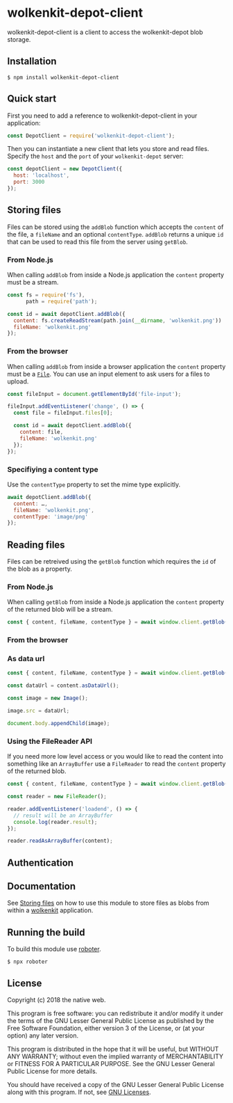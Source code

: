 # wolkenkit-depot-client

wolkenkit-depot-client is a client to access the wolkenkit-depot blob storage.

## Installation

```shell
$ npm install wolkenkit-depot-client
```

## Quick start

First you need to add a reference to wolkenkit-depot-client in your application:

```javascript
const DepotClient = require('wolkenkit-depot-client');
```

Then you can instantiate a new client that lets you store and read files. Specify the `host` and the `port` of your `wolkenkit-depot` server:

```javascript
const depotClient = new DepotClient({
  host: 'localhost',
  port: 3000
});
```

## Storing files

Files can be stored using the `addBlob` function which accepts the `content` of the file, a `fileName` and an optional `contentType`. `addBlob` returns a unique `id` that can be used to read this file from the server using `getBlob`.

### From Node.js

When calling `addBlob` from inside a Node.js application the `content` property must be a stream.

```javascript
const fs = require('fs'),
      path = require('path');

const id = await depotClient.addBlob({
  content: fs.createReadStream(path.join(__dirname, 'wolkenkit.png'))
  fileName: 'wolkenkit.png'
});
```

### From the browser

When calling `addBlob` from inside a browser application the `content` property must be a [`File`](https://developer.mozilla.org/de/docs/Web/API/File). You can use an input element to ask users for a files to upload.

```javascript
const fileInput = document.getElementById('file-input');

fileInput.addEventListener('change', () => {
  const file = fileInput.files[0];

  const id = await depotClient.addBlob({
    content: file,
    fileName: 'wolkenkit.png'
  });
});
```

### Specifiying a content type

Use the `contentType` property to set the mime type explicitly.

```javascript
await depotClient.addBlob({
  content: …,
  fileName: 'wolkenkit.png',
  contentType: 'image/png'
});
```

## Reading files

Files can be retreived using the `getBlob` function which requires the `id` of the blob as a property.

### From Node.js

When calling `getBlob` from inside a Node.js application the `content` property of the returned blob will be a stream.

```javascript
const { content, fileName, contentType } = await window.client.getBlob({ id: '…' });
```

### From the browser

### As data url

```javascript
const { content, fileName, contentType } = await window.client.getBlob({ id: '…' });

const dataUrl = content.asDataUrl();

const image = new Image();

image.src = dataUrl;

document.body.appendChild(image);
```

### Using the FileReader API

If you need more low level access or you would like to read the content into something like an `ArrayBuffer` use a `FileReader` to read the `content` property of the returned blob.

```javascript
const { content, fileName, contentType } = await window.client.getBlob({ id: '…' });

const reader = new FileReader();

reader.addEventListener('loadend', () => {
  // result will be an ArrayBuffer
  console.log(reader.result);
});

reader.readAsArrayBuffer(content);
```

## Authentication


## Documentation

See [Storing files](https://docs.wolkenkit.io/latest/reference/building-a-client/storing-files/) on how to use this module to store files as blobs from within a [wolkenkit](https://www.wolkenkit.io) application.

## Running the build

To build this module use [roboter](https://www.npmjs.com/package/roboter).

```shell
$ npx roboter
```

## License

Copyright (c) 2018 the native web.

This program is free software: you can redistribute it and/or modify it under the terms of the GNU Lesser General Public License as published by the Free Software Foundation, either version 3 of the License, or (at your option) any later version.

This program is distributed in the hope that it will be useful, but WITHOUT ANY WARRANTY; without even the implied warranty of MERCHANTABILITY or FITNESS FOR A PARTICULAR PURPOSE. See the GNU Lesser General Public License for more details.

You should have received a copy of the GNU Lesser General Public License along with this program. If not, see [GNU Licenses](http://www.gnu.org/licenses/).
